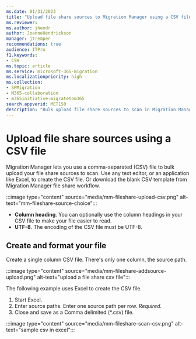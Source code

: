 ```yaml
---
ms.date: 01/31/2023
title: "Upload file share sources to Migration Manager using a CSV file."
ms.reviewer: 
ms.author: jhendr
author: JoanneHendrickson
manager: jtremper
recommendations: true
audience: ITPro
f1.keywords:
- CSH
ms.topic: article
ms.service: microsoft-365-migration
ms.localizationpriority: high
ms.collection: 
- SPMigration
- M365-collaboration
- m365initiative-migratetom365
search.appverid: MET150
description: "Bulk upload file share sources to scan in Migration Manager."
---
```


# Upload file share sources using a CSV file

Migration Manager lets you use a comma-separated (CSV) file to bulk upload your file share sources to scan. Use any text editor, or an application like Excel, to create the CSV file. Or download the blank CSV template from Migration Manager file share workflow.

:::image type="content" source="media/mm-fileshare-upload-csv.png" alt-text="mm-fileshare-source-choice":::

- **Column heading**.  You can optionally use the column headings in your CSV file to make your file easier to read.
- **UTF-8**.  The encoding of the CSV file must be UTF-8.


## Create and format your file

Create a single column CSV file. There's only one column, the source path.

 :::image type="content" source="media/mm-fileshare-addsource-upload.png" alt-text="upload a file share csv file":::


The following example uses Excel to create the CSV file.
  
1. Start Excel. 
2. Enter source paths. Enter one source path per row. *Required.* 
3. Close and save as a Comma delimited (\*.csv) file.

  :::image type="content" source="media/mm-fileshare-scan-csv.png" alt-text="sample csv in excel":::

